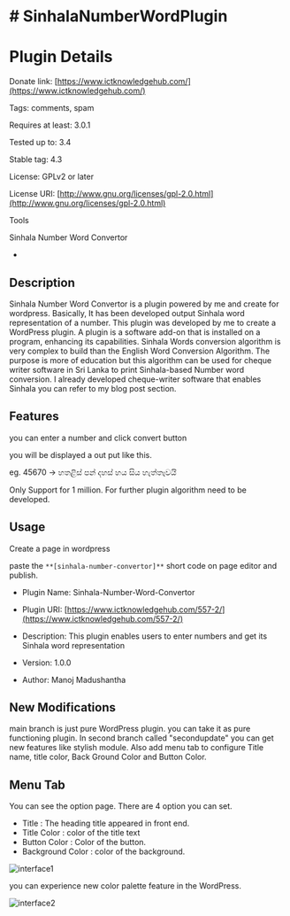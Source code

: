 # # SinhalaNumberWordPlugin
# Plugin Details

Donate link:  [https://www.ictknowledgehub.com/](https://www.ictknowledgehub.com/)

Tags: comments, spam

Requires at least: 3.0.1

Tested up to: 3.4

Stable tag: 4.3

License: GPLv2 or later

License URI:  [http://www.gnu.org/licenses/gpl-2.0.html](http://www.gnu.org/licenses/gpl-2.0.html)

Tools

Sinhala Number Word Convertor

*

## Description

Sinhala Number Word Convertor is a plugin powered by me and create for wordpress. Basically, It has been developed output Sinhala word representation of a number. This plugin was developed by me to create a WordPress plugin. A plugin is a software add-on that is installed on a program, enhancing its capabilities. Sinhala Words conversion algorithm is very complex to build than the English Word Conversion Algorithm. The purpose is more of education but this algorithm can be used for cheque writer software in Sri Lanka to print Sinhala-based Number word conversion. I already developed cheque-writer software that enables Sinhala you can refer to my blog post section.

## Features

you can enter a number and click convert button

you will be displayed a out put like this.

eg. 45670 -> හතළිස් පන් දහස් හය සිය හැත්තෑවයි

Only Support for 1 million. For further plugin algorithm need to be developed.

## Usage

Create a page in wordpress

paste the  `**[sinhala-number-convertor]**`  short code on page editor and publish.

-   Plugin Name: Sinhala-Number-Word-Convertor
    
-   Plugin URI:  [https://www.ictknowledgehub.com/557-2/](https://www.ictknowledgehub.com/557-2/)
    
-   Description: This plugin enables users to enter numbers and get its Sinhala word representation
    
-   Version: 1.0.0
    
-   Author: Manoj Madushantha

## New Modifications

main branch is just pure WordPress plugin. you can take it as pure functioning plugin. In second branch called "secondupdate" you can get new features like stylish module. Also add menu tab to configure Title name, title color, Back Ground Color and Button Color.

## Menu Tab

You can see the option page. There are 4 option you can set.

 - Title 						: 	The heading title appeared in front end.
 - Title Color 				: 	color of the title text
 - Button Color			:	Color of the button.
 - Background Color	:	color of the background.

![interface1](https://i.imgur.com/pxPiWfE.jpg)

you can experience new color palette feature in the WordPress.

![interface2](https://i.imgur.com/O2WZjRy.jpg)
